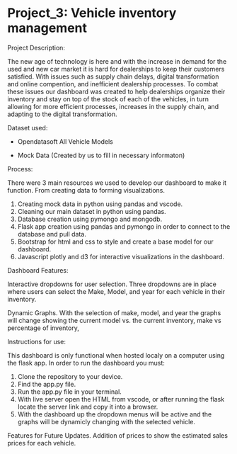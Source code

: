 # Project_3: Vehicle inventory management

Project Description: 

The new age of technology is here and with the increase in demand for the used and new car market it is hard for dealerships to keep their customers satisfied. With issues such as supply chain delays, digital transformation and online compention, and inefficient dealership processes. To combat these issues our dashboard was created to help dealerships organize their inventory and stay on top of the stock of each of the vehicles, in turn allowing for more efficient processes, increases in the supply chain, and adapting to the digital transformation. 

Dataset used: 

  - Opendatasoft All Vehicle Models

  - Mock Data (Created by us to fill in necessary informaton) 

Process:

There were 3 main resources we used to develop our dashboard to make it function. From creating data to forming visualizations.
  1. Creating mock data in python using pandas and vscode.
  2. Cleaning our main dataset in python using pandas.
  3. Database creation using pymongo and mongodb.
  4. Flask app creation using pandas and pymongo in order to connect to the database and pull data.
  5. Bootstrap for html and css to style and create a base model for our dashboard.
  6. Javascript plotly and d3 for interactive visualizations in the dashboard.

Dashboard Features: 

Interactive dropdowns for user selection. 
Three dropdowns are in place where users can select the Make, Model, and year for each vehicle in their inventory. 

Dynamic Graphs. 
With the selection of make, model, and year the graphs will change showing the current model vs. the current inventory, make vs percentage of inventory, 

Instructions for use: 

This dashboard is only functional when hosted localy on a computer using the flask app. In order to run the dashboard you must: 
  1. Clone the repository to your device.
  2. Find the app.py file.
  3. Run the app.py file in your terminal.
  4. With live server open the HTML from vscode, or after running the flask locate the server link and copy it into a browser.
  5. With the dashboard up the dropdown menus will be active and the graphs will be dynamicly changing with the selected vehicle.

Features for Future Updates.
  Addition of prices to show the estimated sales prices for each vehicle. 




   
